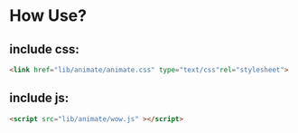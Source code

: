 # How Use?

## include css:
```html
<link href="lib/animate/animate.css" type="text/css"rel="stylesheet">
```
## include js:
```html
<script src="lib/animate/wow.js" ></script>
```
